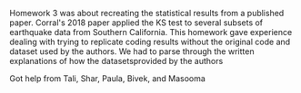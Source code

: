 Homework 3 was about recreating the statistical results from a published paper. Corral's 2018 paper applied the KS test to several subsets of earthquake data from Southern California. This homework gave experience dealing with trying to replicate coding results without the original code and dataset used by the authors. We had to parse through the written explanations of how the datasetsprovided by the authors 

Got help from Tali, Shar, Paula, Bivek, and Masooma
